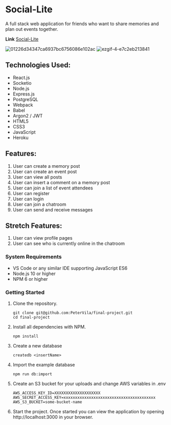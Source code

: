 # Social-Lite

A full stack web application for friends who want to share memories and plan out events together. <br />

**Link**
[Social-Lite](https://social-lite-lfz.herokuapp.com/)

![01226d34347ca6937bc6756086e102ac](https://user-images.githubusercontent.com/42393951/142703705-8a2bdc26-a4a5-4ffb-bf3e-ff7f6faebc33.png)
![ezgif-4-e7c2eb213841](https://user-images.githubusercontent.com/42393951/142703708-be804cf7-aaf6-4f56-a22c-a4544dd69cc9.gif)


## Technologies Used: 
- React.js
- Socketio
- Node.js
- Express.js
- PostgreSQL
- Webpack
- Babel
- Argon2 / JWT
- HTML5
- CSS3
- JavaScript
- Heroku

## Features: 
1. User can create a memory post
2. User can create an event post
3. User can view all posts
4. User can insert a comment on a memory post
5. User can join a list of event attendees
6. User can register
7. User can login
8. User can join a chatroom
9. User can send and receive messages

## Stretch Features:
1. User can view profile pages
2. User can see who is currently online in the chatroom

### System Requirements

- VS Code or any similar IDE supporting JavaScript ES6
- Node.js 10 or higher
- NPM 6 or higher

### Getting Started

1. Clone the repository.

    ```shell
    git clone git@github.com:PeterVila/final-project.git
    cd final-project
    ```

2. Install all dependencies with NPM.

    ```shell
    npm install
    ```

3. Create a new database

    ```shell
    createdb <insertName>
    ```

4. Import the example database
    ```shell
    npm run db:import
    ```

5. Create an S3 bucket for your uploads and change AWS variables in .env
    ```shell
    AWS_ACCESS_KEY_ID=XXXXXXXXXXXXXXXXXXXX
    AWS_SECRET_ACCESS_KEY=xxxxxxxxxxxxxxxxxxxxxxxxxxxxxxxxxxxxxxxx
    AWS_S3_BUCKET=some-bucket-name
    ```

6. Start the project. Once started you can view the application by opening http://localhost:3000 in your browser.
